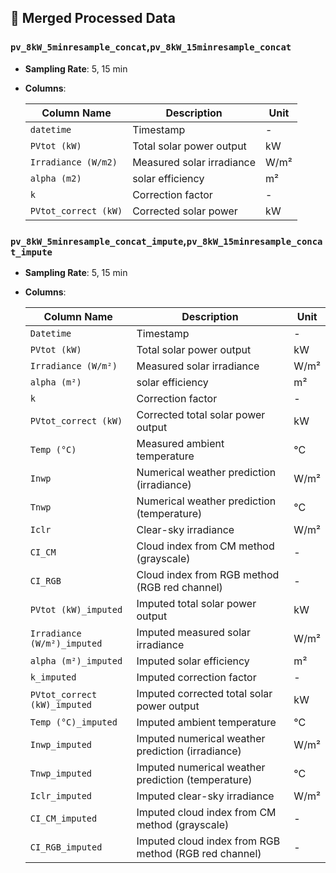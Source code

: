 ## 📂 Merged Processed Data

### **`pv_8kW_5minresample_concat`,`pv_8kW_15minresample_concat`**  
- **Sampling Rate**: 5, 15 min 
- **Columns**:  

  | Column Name             | Description                   | Unit  |  
  |-------------------------|-------------------------------|-------|  
  | `datetime`              | Timestamp                     | -     |  
  | `PVtot (kW)`            | Total solar power output      | kW    |  
  | `Irradiance (W/m2)`     | Measured solar irradiance     | W/m²  |
  | `alpha (m2)`            | solar efficiency              | m²    | 
  | `k`                     | Correction factor             | -     | 
  | `PVtot_correct (kW)`    | Corrected solar power         | kW    | 

### **`pv_8kW_5minresample_concat_impute`,`pv_8kW_15minresample_concat_impute`**  
- **Sampling Rate**: 5, 15 min 
- **Columns**:  

  | Column Name                          | Description                                                  | Unit             |
  |--------------------------------------|--------------------------------------------------------------|------------------|
  | `Datetime`                           | Timestamp                                                    | -                |
  | `PVtot (kW)`                         | Total solar power output                                     | kW               |
  | `Irradiance (W/m²)`                  | Measured solar irradiance                                    | W/m²             |
  | `alpha (m²)`                         | solar efficiency                                             | m²               |
  | `k`                                  | Correction factor                                            | -                |
  | `PVtot_correct (kW)`                 | Corrected total solar power output                           | kW               |
  | `Temp (°C)`                          | Measured ambient temperature                                 | °C               |
  | `Inwp`                               | Numerical weather prediction (irradiance)                    | W/m²             |
  | `Tnwp`                               | Numerical weather prediction (temperature)                   | °C               |
  | `Iclr`                               | Clear-sky irradiance                                         | W/m²             |
  | `CI_CM`                              | Cloud index from CM method (grayscale)                       | -                |
  | `CI_RGB`                             | Cloud index from RGB method (RGB red channel)                | -                |
  | `PVtot (kW)_imputed`                 | Imputed total solar power output                             | kW               |
  | `Irradiance (W/m²)_imputed`          | Imputed measured solar irradiance                            | W/m²             |
  | `alpha (m²)_imputed`                 | Imputed solar efficiency                                     | m²               |
  | `k_imputed`                          | Imputed correction factor                                    | -                |
  | `PVtot_correct (kW)_imputed`         | Imputed corrected total solar power output                   | kW               |
  | `Temp (°C)_imputed`                  | Imputed ambient temperature                                  | °C               |
  | `Inwp_imputed`                       | Imputed numerical weather prediction (irradiance)            | W/m²             |
  | `Tnwp_imputed`                       | Imputed numerical weather prediction (temperature)           | °C               |
  | `Iclr_imputed`                       | Imputed clear-sky irradiance                                 | W/m²             |
  | `CI_CM_imputed`                      | Imputed cloud index from CM method (grayscale)               | -                |
  | `CI_RGB_imputed`                     | Imputed cloud index from RGB method (RGB red channel)        | -                |
